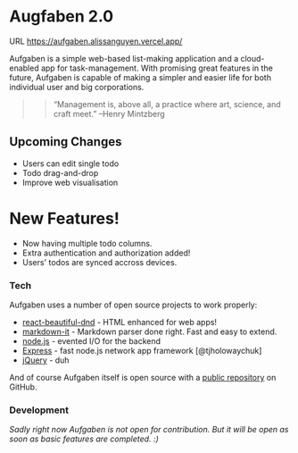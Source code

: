 # Augfaben 2.0

URL https://aufgaben.alissanguyen.vercel.app/

Aufgaben is a simple web-based list-making application and a cloud-enabled app for task-management. With promising great features in the future, Aufgaben is capable of making a simpler and easier life for both individual user and big corporations.

> > “Management is, above all, a practice where art, science, and craft meet.”
> > –Henry Mintzberg

## Upcoming Changes

- Users can edit single todo
- Todo drag-and-drop
- Improve web visualisation

# New Features!

- Now having multiple todo columns.
- Extra authentication and authorization added!
- Users' todos are synced accross devices.

### Tech

Aufgaben uses a number of open source projects to work properly:

- [react-beautiful-dnd] - HTML enhanced for web apps!
- [markdown-it] - Markdown parser done right. Fast and easy to extend.
- [node.js] - evented I/O for the backend
- [Express] - fast node.js network app framework [@tjholowaychuk]
- [jQuery] - duh

And of course Aufgaben itself is open source with a [public repository][aufgaben-ssr] on GitHub.

### Development

_Sadly right now Aufgaben is not open for contribution. But it will be open as soon as basic features are completed. :)_

[//]: # "These are reference links used in the body of this note."
[react-beautiful-dnd]: https://github.com/atlassian/react-beautiful-dnd
[aufgaben-ssr]: https://github.com/alissanguyen/aufgaben-ssr
[markdown-it]: https://github.com/markdown-it/markdown-it
[node.js]: http://nodejs.org
[jquery]: http://jquery.com
[express]: http://expressjs.com
